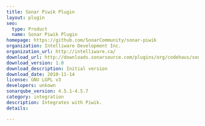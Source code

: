 ```yaml
---
title: Sonar Piwik Plugin
layout: plugin
seo: 
  type: Product
  name: Sonar Piwik Plugin
homepage: https://github.com/SonarCommunity/sonar-piwik
organization: Intelliware Development Inc.
organization_url: http://intelliware.ca/
download_url: http://downloads.sonarsource.com/plugins/org/codehaus/sonar-plugins/sonar-piwik-plugin/1.0/sonar-piwik-plugin-1.0.jar
download_version: 1.0
download_description: Initial version
download_date: 2010-11-14
license: GNU LGPL v3
developers: unkown
sonarqube_version: 4.5.1-4.5.7
category: integration
description: Integrates with Piwik.
details: 

---
```

